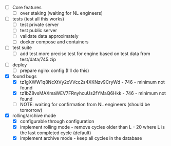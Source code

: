 - [ ] Core features
  - [ ] over staking (waiting for NL engineers)

- [ ] tests (test all this works)
  - [ ] test private server
  - [ ] test public server
  - [ ] validate data approximately
  - [ ] docker compose and containers

- [ ] test suite
  - [ ] add test more precise test for engine based on test data from test/data/745.zip
  
- [ ] deploy
  - [ ] prepare nginx config (I'll do this)

- [x] found bugs
  - [x] tz1gXWW1q8NcXtVy2oVVcc2s4XKNzv9CryWd - 746 - minimum not found
  - [x] tz1bZ8vsMAXmaWEV7FRnyhcuUs2fYMaQ6Hkk - 746 - minimum not found
  - [ ] NOTE: waiting for confirmation from NL engineers (should be tomorrow)

- [x] rolling/archive mode
  - [x] configurable through configuration
  - [x] implement rolling mode - remove cycles older than L - 20 where L is the last completed cycle (default)
  - [x] implement archive mode - keep all cycles in the database